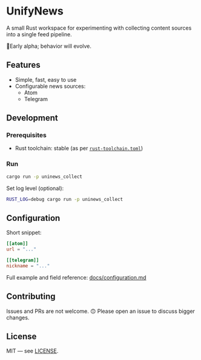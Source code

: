 # UnifyNews

A small Rust workspace for experimenting with collecting content sources into a single feed pipeline.

🚨Early alpha; behavior will evolve.

## Features
 - Simple, fast, easy to use
 - Configurable news sources:
   - Atom
   - Telegram

## Development

### Prerequisites

- Rust toolchain: stable (as per [`rust-toolchain.toml`](./rust-toolchain.toml))

### Run

```bash
cargo run -p uninews_collect
```

Set log level (optional):
```bash
RUST_LOG=debug cargo run -p uninews_collect
```

## Configuration

Short snippet:
```toml
[[atom]]
url = "..."

[[telegram]]
nickname = "..."
```

Full example and field reference: [docs/configuration.md](docs/configuration.md)

## Contributing

Issues and PRs are not welcome. 🙃
Please open an issue to discuss bigger changes.

## License

MIT — see [LICENSE](LICENSE).
